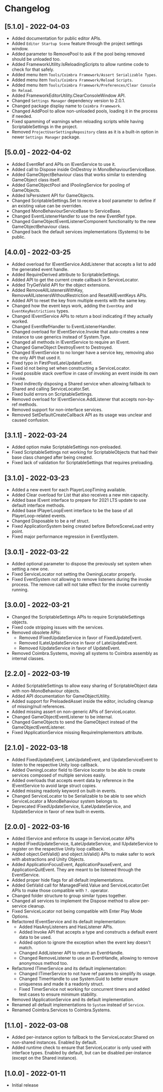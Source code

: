 # Changelog

## [5.1.0] - 2022-04-03

- Added documentation for public editor APIs.
- Added `Editor Startup Scene` feature through the project settings window.
- Added parameter to RemovePool to ask if the pool being removed should be unloaded too.
- Added FrameworkUtility.IsReloadingScripts to allow runtime code to check for that safely.
- Added menu item `Tools/Coimbra Framework/Assert Serializable Types`.
- Added menu item `Tools/Coimbra Framework/Reload Scripts`.
- Added menu item `Tools/Coimbra Framework/Preferences/Clear Console On Reload`.
- Added FrameworkEditorUtility.ClearConsoleWindow API.
- Changed `Settings Manager` dependency version to 2.0.1.
- Changed package display name to `Coimbra Framework`.
- Changed AddPool to allow non-unloaded pools, loading it in the process if needed.
- Fixed spamming of warnings when reloading scripts while having ScriptableSettings in the project.
- Removed `ProjectUserSettingsRepository` class as it is a built-in option in newer `Settings Manager` package.

## [5.0.0] - 2022-04-02

- Added EventRef and APIs on IEvenService to use it.
- Added call to Dispose inside OnDestroy in MonoBehaviourServiceBase.
- Added GameObjectBehaviour class that works similar to extending GameObject class itself.
- Added GameObjectPool and IPoolingService for pooling of GameObjects.
- Added IsPersistent API for GameObjects.
- Changed ScriptableSettings.Set to receive a bool parameter to define if an existing value can be overriden.
- Changed MonoBehaviourServiceBase to ServiceBase.
- Changed EventListenerHandler to use the new EventRef type.
- Changed GameObjectEventListenerComponent functionality to the new GameObjectBehaviour class.
- Changed back the default services implementations (Systems) to be public.

## [4.0.0] - 2022-03-25

- Added overload for IEventService.AddListener that accepts a list to add the generated event handle.
- Added RequireDerived attribute to ScriptableSettings.
- Added API to get the current create callback in ServiceLocator.
- Added TryGetValid API for the object extensions.
- Added RemoveAllListenersWithKey, RemoveAllListenersWithoutRestriction and ResetAllEventKeys APIs.
- Added API to reset the key from multiple events with the same key.
- Changed how the event keys work, adding the `EventKey` and `EventKeyRestrictions` types.
- Changed IEventService APIs to return a bool indicating if they actually worked.
- Changed EventRefHandler to EventListenerHandler.
- Changed overload for IEventService.Invoke that auto-creates a new instance to use generics instead of System.Type.
- Changed all methods in IEventService to require an IEvent.
- Changed GameObject DestroyEvent to Destroyed.
- Changed IEventService to no longer have a service key, removing also the only API that used it.
- Fixed typo in Fi**r**stPostLateUpdateEvent.
- Fixed id not being set when constructing a ServiceLocator.
- Fixed possible stack overflow in case of invoking an event inside its own invoke.
- Fixed indirectly disposing a Shared service when allowing fallback to Shared and calling ServiceLocator.Set.
- Fixed build errors on ScriptableSettings.
- Removed overload for IEventService.AddListener that accepts non-by-ref methods.
- Removed support for non-interface services.
- Removed SetDefaultCreateCallback API as its usage was unclear and caused confusion.

## [3.1.1] - 2022-03-24

- Added option make ScriptableSettings non-preloaded.
- Fixed ScriptableSettings not working for ScriptableObjects that had their base class changed after being created.
- Fixed lack of validation for ScriptableSettings that requires preloading.

## [3.1.0] - 2022-03-23

- Added a new event for each PlayerLoopTiming available.
- Added Clear overload for List<T> that also receives a new min capacity.
- Added base IEvent interface to prepare for 2021 LTS update to use default interface methods.
- Added base IPlayerLoopEvent interface to be the base of all PlayerLoop-related events.
- Changed Disposable to be a ref struct.
- Fixed ApplicationSystem being created before BeforeSceneLoad entry point.
- Fixed major performance regression in EventSystem.

## [3.0.1] - 2022-03-22

- Added optional parameter to dispose the previously set system when setting a new one.
- Fixed ServiceLocator not setting the OwningLocator properly.
- Fixed EventSystem not allowing to remove listeners during the invoke process. The remove call will not take effect for the invoke currently running.

## [3.0.0] - 2022-03-21

- Changed the ScriptableSettings APIs to require ScriptableSettings objects.
- Fixed code stripping issues with the services.
- Removed obsolete APIs:
  - Removed IFixedUpdateService in favor of FixedUpdateEvent.
  - Removed ILateUpdateService in favor of LateUpdateEvent.
  - Removed IUpdateService in favor of UpdateEvent.
- Removed Coimbra.Systems, moving all systems to Coimbra assembly as internal classes.

## [2.2.0] - 2022-03-19

- Added ScriptableSettings to allow easy sharing of ScriptableObject data with non-MonoBehaviour objects.
- Added API documentation for GameObjectUtility.
- Added support for PreloadedAsset inside the editor, including cleanup of missing/null references.
- Added missing assert on non-generic APIs of ServiceLocator.
- Changed GameObjectEventListener to be internal.
- Changed GameObjects to send the GameObject instead of the GameObjectEventListener.
- Fixed IApplicationService missing RequireImplementors attribute.

## [2.1.0] - 2022-03-18

- Added FixedUpdateEvent, LateUpdateEvent, and UpdateServiceEvent to listen to the respective Unity loop callback.
- Added OwningLocator field to IService locator to be able to create services composed of multiple services easily.
- Added overloads that accepts event data by reference in the IEventService to avoid large struct copies.
- Added missing readonly keyword on built-in events.
- Changed ServiceLocator to be Serializable to be able to see which ServiceLocator a MonoBehaviour system belongs to.
- Deprecated IFixedUpdateService, ILateUpdateService, and IUpdateService in favor of new built-in events.

## [2.0.0] - 2022-03-16

- Added IService and enforce its usage in ServiceLocator APIs
- Added IFixedUpdateService, ILateUpdateService, and IUpdateService to register on the respective Unity loop callback.
- Added object.GetValid() and object.IsValid() APIs to make safer to work with abstractions and Unity Objects.
- Added ApplicationFocusEvent, ApplicationPauseEvent, and ApplicationQuitEvent. They are meant to be listened through the EventService.
- Added proper hide flags for all default implementations.
- Added GetValid call for ManagedField.Value and ServiceLocator.Get APIs to make those compatible with `?.` operator.
- Changed folder structure to group similar types together.
- Changed all services to implement the Dispose method to allow per-service cleanup.
- Fixed ServiceLocator not being compatible with Enter Play Mode Options.
- Refactored IEventService and its default implementation:
  - Added HasAnyListeners and HasListener APIs.
  - Added Invoke API that accepts a type and constructs a default event data to be used.
  - Added option to ignore the exception when the event key doesn't match.
  - Changed AddListener API to return an EventHandle.
  - Changed RemoveListener to use an EventHandle, allowing to remove anonymous method too.
- Refactored ITimerService and its default implementation:
  - Changed ITimerService to not have ref params to simplify its usage.
  - Changed TimerHandle to use System.Guid to better ensure uniqueness and made it a readonly struct.
  - Fixed TimerService not working for concurrent timers and added test cases to ensure minimum stability.
- Removed IApplicationService and its default implementation.
- Renamed all default implementations to `System` instead of `Service`.
- Renamed Coimbra.Services to Coimbra.Systems.

## [1.1.0] - 2022-03-08

- Added per-instance option to fallback to the ServiceLocator.Shared on non-shared instances. Enabled by default.
- Added runtime check to ensure that ServiceLocator is only used with interface types. Enabled by default, but can be disabled per-instance (except on the Shared instance).

## [1.0.0] - 2022-01-11

- Initial release
